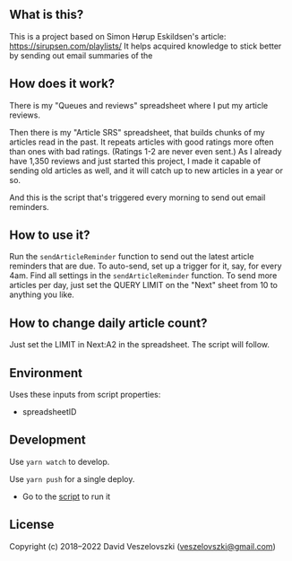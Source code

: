 
## What is this?

This is a project based on Simon Hørup Eskildsen's article: https://sirupsen.com/playlists/
It helps acquired knowledge to stick better by sending out email summaries of the

## How does it work?

There is my "Queues and reviews" spreadsheet where I put my article reviews.

Then there is my "Article SRS" spreadsheet, that builds chunks of my articles read in the past.
It repeats articles with good ratings more often than ones with bad ratings. (Ratings 1-2 are never even sent.)
As I already have 1,350 reviews and just started this project, I made it capable of sending old articles as well,
and it will catch up to new articles in a year or so.

And this is the script that's triggered every morning to send out email reminders.

## How to use it?

Run the `sendArticleReminder` function to send out the latest article reminders that are due.
To auto-send, set up a trigger for it, say, for every 4am.
Find all settings in the `sendArticleReminder` function.
To send more articles per day, just set the QUERY LIMIT on the "Next" sheet from 10 to anything you like.

## How to change daily article count?

Just set the LIMIT in Next:A2 in the spreadsheet. The script will follow.

## Environment

Uses these inputs from script properties:

- spreadsheetID

## Development

Use `yarn watch` to develop.

Use `yarn push` for a single deploy.

- Go to the [script](https://script.google.com/home/projects/1PG2YTlZFJUzIvlgZOqXoK0RzmpLKs8jT-9XJuJXZnN6toD8FBoN4eQMS/edit) to run it

## License

Copyright (c) 2018–2022 David Veszelovszki (veszelovszki@gmail.com)
